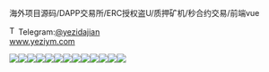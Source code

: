 海外项目源码/DAPP交易所/ERC授权盗U/质押矿机/秒合约交易/前端vue<p dir="auto"><a target="_blank" rel="noopener noreferrer nofollow" href="https://camo.githubusercontent.com/d614d90677fbc2e34c7c62ebc68c82379d87a57c4beaf05af65fec7ba6b72e36/68747470733a2f2f63646e2d69636f6e732d706e672e666c617469636f6e2e636f6d2f3531322f323131312f323131313634362e706e67"><img src="https://camo.githubusercontent.com/d614d90677fbc2e34c7c62ebc68c82379d87a57c4beaf05af65fec7ba6b72e36/68747470733a2f2f63646e2d69636f6e732d706e672e666c617469636f6e2e636f6d2f3531322f323131312f323131313634362e706e67" alt="Telegram Icon" style="width: 16px; max-width: 100%;" data-canonical-src="https://cdn-icons-png.flaticon.com/512/2111/2111646.png"></a>Telegram:<a href="https://t.me/yezidajian" rel="nofollow">@yezidajian</a><br><a href="https://www.yeziym.com/">www.yeziym.com</a></p><img src="https://github.com/yeziym/haiwaixiangmuyuanma_I8/blob/main/QUdyy.png"><img src="https://github.com/yeziym/haiwaixiangmuyuanma_I8/blob/main/E4kb6.png"><img src="https://github.com/yeziym/haiwaixiangmuyuanma_I8/blob/main/pGJRT.png"><img src="https://github.com/yeziym/haiwaixiangmuyuanma_I8/blob/main/2GzYA.png"><img src="https://github.com/yeziym/haiwaixiangmuyuanma_I8/blob/main/2DquQ.png"><img src="https://github.com/yeziym/haiwaixiangmuyuanma_I8/blob/main/iWwOz.png"><img src="https://github.com/yeziym/haiwaixiangmuyuanma_I8/blob/main/OrWF0.png"><img src="https://github.com/yeziym/haiwaixiangmuyuanma_I8/blob/main/JjrTr.png"><img src="https://github.com/yeziym/haiwaixiangmuyuanma_I8/blob/main/7pkHV.png"><img src="https://github.com/yeziym/haiwaixiangmuyuanma_I8/blob/main/4Pudy.png"><img src="https://github.com/yeziym/haiwaixiangmuyuanma_I8/blob/main/5MPjj.png"><img src="https://github.com/yeziym/haiwaixiangmuyuanma_I8/blob/main/1mgFx.png"><img src="https://github.com/yeziym/haiwaixiangmuyuanma_I8/blob/main/legSf.png">
